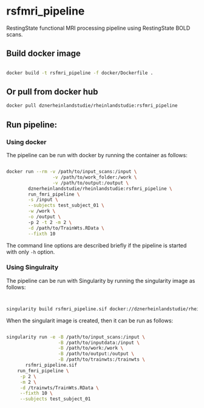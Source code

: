 # rsfmri_pipeline
RestingState functional MRI processing pipeline using RestingState BOLD scans.


## Build docker image

```bash

docker build -t rsfmri_pipeline -f docker/Dockerfile .


```

## Or pull from docker hub

```bash
docker pull dznerheinlandstudie/rheinlandstudie:rsfmri_pipeline
```

## Run pipeline:

### Using docker
The pipeline can be run with docker by running the container as follows:


```bash

docker run --rm -v /path/to/input_scans:/input \
                 -v /path/to/work_folder:/work \
                 -v /path/to/output:/output \
        dznerheinlandstudie/rheinlandstudie:rsfmri_pipeline \
        run_fmri_pipeline \
        -s /input \
        --subjects test_subject_01 \
        -w /work \
        -o /output \ 
        -p 2 -t 2 -m 2 \
        -d /path/to/TrainWts.RData \
        --fixth 10

```

The command line options are described briefly if the pipeline is started with only ```-h``` option.

### Using Singulraity

The pipeline can be run with Singularity by running the singularity image as follows:

```bash


singularity build rsfmri_pipeline.sif docker://dznerheinlandstudie/rheinlandstudie:rsfmri_pipeline
```

When the singularit image is created, then it can be run as follows:

```bash

singularity run -e -B /path/to/input_scans:/input \
                   -B /path/to/inputdata:/input \
                   -B /path/to/work:/work \
                   -B /path/to/output:/output \
                   -B /path/to/trainwts:/trainwts \
       rsfmri_pipeline.sif 
    run_fmri_pipeline \
     -p 2 \
     -m 2 \
     -d /trainwts/TrainWts.RData \
     --fixth 10 \
     --subjects test_subject_01

```
